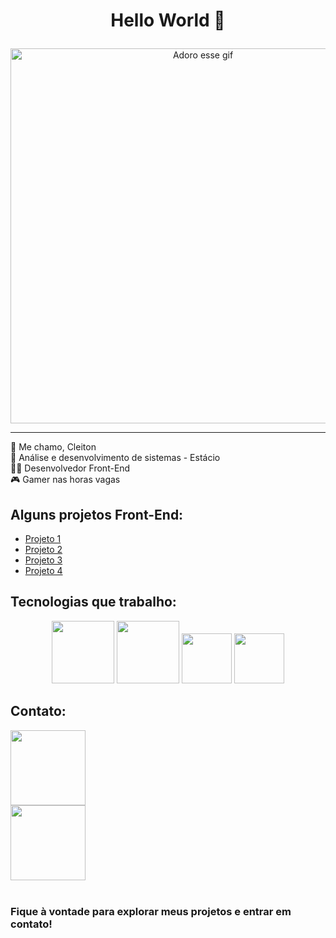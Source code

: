 # <p align="Center">Hello World 🖖</p>


<p align="center">
  <img src="https://media2.giphy.com/media/v1.Y2lkPTc5MGI3NjExMjQwejJlZHg2eHBxbms1M3gyZWF5amdvZXlwYzZ2aDd6emhqYWJjdSZlcD12MV9pbnRlcm5hbF9naWZfYnlfaWQmY3Q9Zw/bFEQEDLmhrYsse0zFF/giphy.gif" alt="Adoro esse gif" width="600px">
</p>


---
👋 Me chamo, Cleiton <br>
📖 Análise e desenvolvimento de sistemas - Estácio <br>
🧑‍💻 Desenvolvedor Front-End <br>
🎮 Gamer nas horas vagas

## Alguns projetos Front-End:

- [Projeto 1](Link)<br>
- [Projeto 2](Link)<br>
- [Projeto 3](Link)<br>
- [Projeto 4](Link)<br>


## Tecnologias que trabalho:

<p align="center">
<img src="https://cdn.jsdelivr.net/gh/devicons/devicon@latest/icons/html5/html5-original-wordmark.svg" width="100px">
<img src="https://cdn.jsdelivr.net/gh/devicons/devicon@latest/icons/css3/css3-original-wordmark.svg" width="100px">
<img src="https://cdn.jsdelivr.net/gh/devicons/devicon@latest/icons/javascript/javascript-original.svg" width="80px">
<img src="https://cdn.jsdelivr.net/gh/devicons/devicon@latest/icons/react/react-original.svg" width="80px">
</p>
          


## Contato:

<a href="https://www.linkedin.com/in/cleiton-bueno/" target="_blank">
  <img src="https://img.shields.io/badge/LinkedIn-0A66C2?style=flat&logo=linkedin&logoColor=white" width="120px"/>
</a><br>

<a href="https://discord.com/channels/@cleitonbueno_" target="_blank">
  <img src="https://img.shields.io/badge/Discord-5865F2?style=flat&logo=discord&logoColor=white" width="120px"/>
</a>

  
</a>
<br><br>

          
        
### Fique à vontade para explorar meus projetos e entrar em contato!

